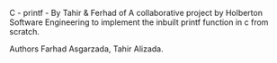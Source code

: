 C - printf - By Tahir & Ferhad of A collaborative project by Holberton Software Engineering to implement the inbuilt printf function in c from scratch.



Authors
Farhad Asgarzada, Tahir Alizada.
